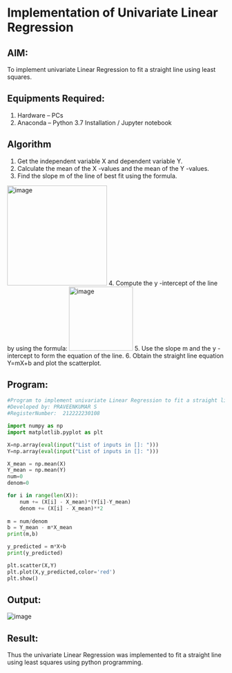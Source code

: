 # Implementation of Univariate Linear Regression
## AIM:
To implement univariate Linear Regression to fit a straight line using least squares.

## Equipments Required:
1. Hardware – PCs
2. Anaconda – Python 3.7 Installation / Jupyter notebook

## Algorithm
1. Get the independent variable X and dependent variable Y.
2. Calculate the mean of the X -values and the mean of the Y -values.
3. Find the slope m of the line of best fit using the formula. 
<img width="231" alt="image" src="https://user-images.githubusercontent.com/93026020/192078527-b3b5ee3e-992f-46c4-865b-3b7ce4ac54ad.png">
4. Compute the y -intercept of the line by using the formula:
<img width="148" alt="image" src="https://user-images.githubusercontent.com/93026020/192078545-79d70b90-7e9d-4b85-9f8b-9d7548a4c5a4.png">
5. Use the slope m and the y -intercept to form the equation of the line.
6. Obtain the straight line equation Y=mX+b and plot the scatterplot.

## Program:
```py
#Program to implement univariate Linear Regression to fit a straight line using least squares.
#Developed by: PRAVEENKUMAR S
#RegisterNumber:  212222230108

import numpy as np
import matplotlib.pyplot as plt

X=np.array(eval(input("List of inputs in []: ")))
Y=np.array(eval(input("List of inputs in []: ")))

X_mean = np.mean(X)
Y_mean = np.mean(Y)
num=0
denom=0 

for i in range(len(X)):
    num += (X[i] - X_mean)*(Y[i]-Y_mean)
    denom += (X[i] - X_mean)**2
    
m = num/denom
b = Y_mean - m*X_mean
print(m,b)

y_predicted = m*X+b
print(y_predicted)

plt.scatter(X,Y)
plt.plot(X,y_predicted,color='red')
plt.show()
```

## Output:
![image](https://github.com/SanjayRagavendar/Find-the-best-fit-line-using-Least-Squares-Method/assets/91368803/4da83545-6997-4fbb-8b31-8ca8bfdcacb6)


## Result:
Thus the univariate Linear Regression was implemented to fit a straight line using least squares using python programming.
